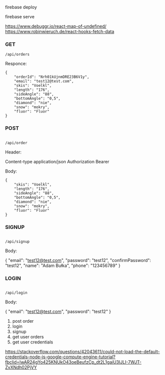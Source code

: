 firebase deploy

firebase serve

https://www.debuggr.io/react-map-of-undefined/
https://www.robinwieruch.de/react-hooks-fetch-data

### GET

```
/api/orders
```

Responce:

    {
        "orderId": "Nrh01kUjnmDRE23B6V1y",
        "email": "test12@test.com",
        "skis": "Voelkl",
        "length": "176",
        "sideAngle": "88",
        "bottomAngle": "0,5",
        "diamond": "nie",
        "snow": "mokry",
        "fluor": "Fluor"
    }

### POST

```

/api/order

```

Header:

Content-type application/json
Authorization Bearer <token>

Body:

    {
        "skis": "Voelkl",
        "length": "176",
        "sideAngle": "88",
        "bottomAngle": "0,5",
        "diamond": "nie",
        "snow": "mokry",
        "fluor": "Fluor"
    }

### SIGNUP

```

/api/signup

```

Body:

{
"email": "test12@test.com",
"password": "test12",
"confirmPassword": "test12",
"name": "Adam Bułka",
"phone": "123456789"
}

### LOGIN

```

/api/login

```

Body:

{
"email": "test12@test.com",
"password": "test12"
}

1. post order
2. login
3. signup
4. get user orders
5. get user credentials

https://stackoverflow.com/questions/42043611/could-not-load-the-default-credentials-node-js-google-compute-engine-tutorial?fbclid=IwAR24gYo425KNUkO43oeBeufzCp_dt2L1gaiU3IJLI-7WJT-ZvXNdh02PjVY
